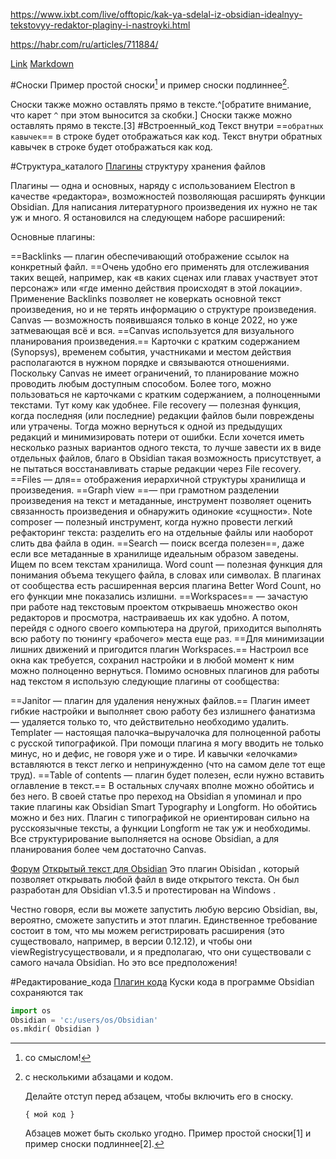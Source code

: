 
https://www.ixbt.com/live/offtopic/kak-ya-sdelal-iz-obsidian-idealnyy-tekstovyy-redaktor-plaginy-i-nastroyki.html

https://habr.com/ru/articles/711884/

[Link](https://habr.com/ru/articles/711884/)
[Markdown](https://journal.tinkoff.ru/list/allmighty-obsidian/)

#Сноски
Пример простой сноски[^1] и пример сноски подлиннее[^большая_сноска].

[^1]: со смыслом!

[^большая_сноска]: с несколькими абзацами и кодом.

    Делайте отступ перед абзацем, чтобы включить его в сноску.

    `{ мой код }`

    Абзацев может быть сколько угодно.
Пример простой сноски[1] и пример сноски подлиннее[2].

Сноски также можно оставлять прямо в тексте.^[обратите внимание, что карет `^` при этом выносится за скобки.]
Сноски также можно оставлять прямо в тексте.[3]
#Встроенный_код
Текст внутри ==`обратных кавычек`== в строке будет отображаться как код. 
Текст внутри обратных кавычек в строке будет отображаться как код.


#Структура_каталого
[Плагины](https://blog.kvv213.com/2023/04/obsidian-dlya-pisatelej-alternativa-scrivener/)
 структуру хранения файлов

Плагины — одна и основных, наряду с использованием Electron в качестве «редактора», возможностей позволяющая расширять функции Obsidian. Для написания литературного произведения их нужно не так уж и много. Я остановился на следующем наборе расширений:

Основные плагины:

==Backlinks — плагин обеспечивающий отображение ссылок на конкретный файл. ==Очень удобно его применять для отслеживания таких вещей, например, как «в каких сценах или главах участвует этот персонаж» или «где именно действия происходят в этой локации». Применение Backlinks позволяет не коверкать основной текст произведения, но и не терять информацию о структуре произведения.
Canvas — возможность появившаяся только в конце 2022, но уже затмевающая всё и вся. ==Canvas используется для визуального планирования произведения.== Карточки с кратким содержанием (Synopsys), временем события, участниками и местом действия располагаются в нужном порядке и связываются отношениями. Поскольку Canvas не имеет ограничений, то планирование можно проводить любым доступным способом. Более того, можно пользоваться не карточками с кратким содержанием, а полноценными текстами. Тут кому как удобнее.
File recovery — полезная функция, когда последняя (или последние) редакции файлов были повреждены или утрачены. Тогда можно вернуться к одной из предыдущих редакций и минимизировать потери от ошибки. Если хочется иметь несколько разных вариантов одного текста, то лучше завести их в виде отдельных файлов, благо в Obsidian такая возможность присутствует, а не пытаться восстанавливать старые редакции через File recovery.
==Files — для== отображения иерархичной структуры хранилища и произведения.
==Graph view ==— при грамотном разделении произведения на текст и метаданные, инструмент позволяет оценить связанность произведения и обнаружить одинокие «сущности».
Note composer — полезный инструмент, когда нужно провести легкий рефакторинг текста: разделить его на отдельные файлы или наоборот слить два файла в один.
==Search — поиск всегда полезен==, даже если все метаданные в хранилище идеальным образом заведены. Ищем по всем текстам хранилища.
Word count — полезная функция для понимания объема текущего файла, в словах или символах. В плагинах от сообщества есть расширенная версия плагина Better Word Count, но его функции мне показались излишни.
==Workspaces== — зачастую при работе над текстовым проектом открываешь множество окон редакторов и просмотра, настраиваешь их как удобно. А потом, перейдя с одного своего компьютера на другой, приходится выполнять всю работу по тюнингу «рабочего» места еще раз. ==Для минимизации лишних движений и пригодится плагин Workspaces.== Настроил все окна как требуется, сохранил настройки и в любой момент к ним можно полноценно вернуться.
Помимо основных плагинов для работы над текстом я использую следующие плагины от сообщества:

==Janitor — плагин для удаления ненужных файлов.== Плагин имеет гибкие настройки и выполняет свою работу без излишнего фанатизма — удаляется только то, что действительно необходимо удалить.
Templater — настоящая палочка–выручалочка для полноценной работы с русской типографикой. При помощи плагина я могу вводить не только минус, но и дефис, не говоря уже и о тире. И кавычки «елочками» вставляются в текст легко и непринужденно (что на самом деле тот еще труд).
==Table of contents — плагин будет полезен, если нужно вставить оглавление в текст.== В остальных случаях вполне можно обойтись и без него.
В своей статье про переход на Obsidian я упоминал и про такие плагины как Obsidian Smart Typography и Longform. Но обойтись можно и без них. Плагин с типографикой не ориентирован сильно на русскоязычные тексты, а функции Longform не так уж и необходимы. Все структурирование выполняется на основе Obsidian, а для планирования более чем достаточно Canvas.

[Форум](https://forum.obsidian.md/t/allow-opening-and-editing-of-any-plain-text-file-in-obsidian/45779/16?page=2)
[Открытый текст для Obsidian](https://github.com/dbarenholz/obsidian-plaintext)
Это плагин Obisidan , который позволяет открывать любой файл в виде открытого текста. Он был разработан для Obsidian v1.3.5 и протестирован на Windows .

Честно говоря, если вы можете запустить любую версию Obsidian, вы, вероятно, сможете запустить и этот плагин. Единственное требование состоит в том, что мы можем регистрировать расширения (это существовало, например, в версии 0.12.12), и чтобы они viewRegistryсуществовали, и я предполагаю, что они существовали с самого начала Obsidian. Но это все предположения!

#Редактирование_кода
[Плагин кода](https://github.com/lukasbach/obsidian-code-files)
Куски кода в программе Obsidian сохраняются так

~~~python
import os
Obsidian = 'c:/users/os/Obsidian'
os.mkdir( Obsidian )
~~~